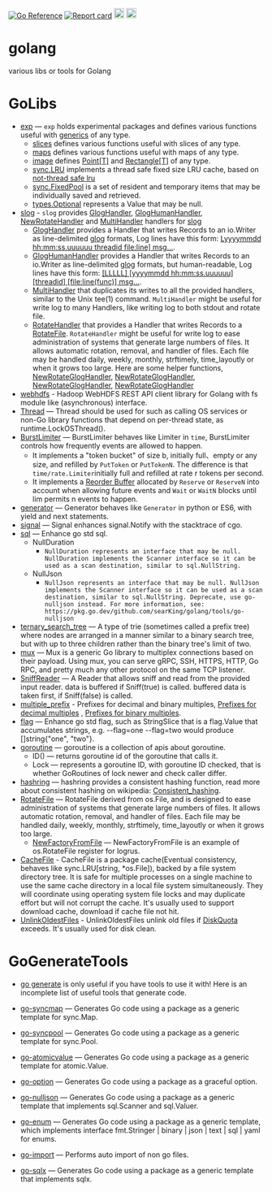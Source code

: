 [![Go Reference](https://pkg.go.dev/badge/github.com/searKing/golang.svg)](https://pkg.go.dev/github.com/searKing/golang)
[![Report card](https://goreportcard.com/badge/github.com/searKing/golang)](https://goreportcard.com/report/github.com/searKing/golang)
[<img src="https://api.visitorbadge.io/api/visitors?path=https%3A%2F%2Fgithub.com%2FsearKing%2Fgolang&countColor=%23263759" height="20">](https://visitorbadge.io/status?path=https%3A%2F%2Fgithub.com%2FsearKing%2Fgolang)
[<img src="https://resources.jetbrains.com/storage/products/company/brand/logos/jb_beam.svg" height="20">](https://jb.gg/OpenSourceSupport)

# golang

various libs or tools for Golang

# GoLibs

* [exp](https://pkg.go.dev/github.com/searKing/golang/go/exp) — `exp` holds experimental packages and defines various
  functions useful with [generics](https://go.dev/doc/tutorial/generics) of any type.
    - [slices](https://pkg.go.dev/github.com/searKing/golang/go/exp/slices) defines various functions useful with slices
      of any type.
    - [maps](https://pkg.go.dev/github.com/searKing/golang/go/exp/maps) defines various functions useful with maps of
      any type.
    - [image](https://pkg.go.dev/github.com/searKing/golang/go/exp/image)
      defines [Point[T]](https://pkg.go.dev/github.com/searKing/golang/go/exp/image#Point)
      and [Rectangle[T]](https://pkg.go.dev/github.com/searKing/golang/go/exp/image#Rectangle) of any type.
    - [sync.LRU](https://pkg.go.dev/github.com/searKing/golang/go/exp/sync#LRU) implements a thread safe fixed size LRU
      cache, based on [not-thread safe lru](https://pkg.go.dev/github.com/searKing/golang/go@v1.2.82/exp/container/lru)
    - [sync.FixedPool](https://pkg.go.dev/github.com/searKing/golang/go/exp/sync#FixedPool) is a set of resident and
      temporary items that may be individually saved and retrieved.
    - [types.Optional](https://pkg.go.dev/github.com/searKing/golang/go/exp/types#Optional) represents a Value that may
      be null.
* [slog](https://pkg.go.dev/github.com/searKing/log/slog) - `slog`
  provides [GlogHandler](https://pkg.go.dev/github.com/searKing/golang/go/log/slog#NewGlogHandler),
  [GlogHumanHandler](https://pkg.go.dev/github.com/searKing/golang/go/log/slog#NewGlogHumanHandler),
  [NewRotateHandler](https://pkg.go.dev/github.com/searKing/golang/go/log/slog#NewRotateHandler) and
  [MultiHandler](https://pkg.go.dev/github.com/searKing/golang/go/log/slog#MultiHandler) handlers
  for [slog](https://pkg.go.dev/log/slog)
    - [GlogHandler](https://pkg.go.dev/github.com/searKing/golang/go/log/slog#NewGlogHandler) provides a Handler that
      writes Records to an io.Writer as line-delimited [glog](https://github.com/google/glog) formats, Log lines have
      this
      form: [Lyyyymmdd hh:mm:ss.uuuuuu threadid file:line\] msg...](https://github.com/google/glog/blob/v0.6.0/src/glog/logging.h.in#L346).
    - [GlogHumanHandler](https://pkg.go.dev/github.com/searKing/golang/go/log/slog#NewGlogHumanHandler) provides a
      Handler that writes Records to an io.Writer as line-delimited [glog](https://github.com/google/glog) formats, but
      human-readable, Log lines have this
      form: [\[LLLLL\] \[yyyymmdd hh:mm:ss.uuuuuu\] \[threadid\] \[file:line(func)\] msg...](https://github.com/searKing/golang/blob/go/v1.2.86/go/log/slog/glog_handler.go#L85).
    - [MultiHandler](https://pkg.go.dev/github.com/searKing/golang/go/log/slog#MultiHandler) that duplicates its writes
      to all the provided handlers, similar to the Unix tee(1) command. `MultiHandler` might be useful for write log to
      many Handlers, like writing log to both stdout and rotate file.
    - [RotateHandler](https://pkg.go.dev/github.com/searKing/golang/go/log/slog#NewRotateHandler) that provides a
      Handler that writes Records to
      a [RotateFile](https://pkg.go.dev/github.com/searKing/golang/go/os). `RotateHandler` might be useful for write log
      to ease administration of systems that generate large numbers of files. It allows automatic rotation,
      removal, and handler of files. Each file may be handled daily, weekly, monthly, strftimely, time_layoutly or when
      it grows too large. Here are some helper
      functions, [NewRotateGlogHandler](https://pkg.go.dev/github.com/searKing/golang/go/log/slog#NewRotateGlogHandler), [NewRotateGlogHandler](https://pkg.go.dev/github.com/searKing/golang/go/log/slog#NewRotateGlogHandler), [NewRotateGlogHandler](https://pkg.go.dev/github.com/searKing/golang/go/log/slog#NewRotateGlogHandler), [NewRotateGlogHandler](https://pkg.go.dev/github.com/searKing/golang/go/log/slog#NewRotateGlogHandler)
* [webhdfs](https://pkg.go.dev/github.com/searKing/webhdfs) - Hadoop WebHDFS REST API client library for Golang with fs
  module like (asynchronous) interface.
* [Thread](https://pkg.go.dev/github.com/searKing/golang/go/sync#Thread) — Thread should be used for such as
  calling OS services or non-Go library functions that depend on per-thread state, as runtime.LockOSThread().
* [BurstLimiter](https://pkg.go.dev/github.com/searKing/golang/go/time/rate#BurstLimiter) — BurstLimiter behaves
  like Limiter in `time`, BurstLimiter controls how frequently events are allowed to happen.
    - It implements a "token bucket" of size b, initially full、empty or any size, and refilled by `PutToken`
      or `PutTokenN`. The difference is
      that `time/rate.Limiter`initially full and refilled at rate r tokens per second.
    - It implements a [Reorder Buffer](https://en.wikipedia.org/wiki/Re-order_buffer) allocated by `Reserve`
      or `ReserveN` into account when allowing future events and `Wait` or `WaitN` blocks until lim permits n events to
      happen.
* [generator](https://pkg.go.dev/github.com/searKing/golang/go/go/generator#Generator) — Generator behaves
  like `Generator` in python or ES6, with yield and next statements.
* [signal](https://pkg.go.dev/github.com/searKing/golang/go/os/signal#Notify) — Signal enhances signal.Notify with the
  stacktrace of cgo.
* [sql](https://pkg.go.dev/github.com/searKing/golang/go/database/sql#NullDuration) — Enhance go std sql.
    - NullDuration
        - ```NullDuration represents an interface that may be null. NullDuration implements the Scanner interface so it can be used as a scan destination, similar to sql.NullString.```
    - NullJson
        - ```NullJson represents an interface that may be null. NullJson implements the Scanner interface so it can be used as a scan destination, similar to sql.NullString. Deprecate, use go-nulljson instead. For more information, see: https://pkg.go.dev/github.com/searKing/golang/tools/go-nulljson```
* [ternary_search_tree](https://pkg.go.dev/github.com/searKing/golang/go/container/trie_tree/ternary_search_tree#TernarySearchTree)
  — A type of trie (sometimes called a prefix tree) where nodes are arranged in a manner similar to a binary search
  tree, but with up to three children rather than the binary tree's limit of two.
* [mux](https://pkg.go.dev/github.com/searKing/golang/go/net/mux) — Mux is a generic Go library to multiplex
  connections based on their payload. Using mux, you can serve gRPC, SSH, HTTPS, HTTP, Go RPC, and pretty much any other
  protocol on the same TCP listener.
* [SniffReader](https://pkg.go.dev/github.com/searKing/golang/go/io#SniffReader) — A Reader that allows sniff
  and read from the provided input reader. data is buffered if Sniff(true) is called. buffered data is taken first, if
  Sniff(false) is called.
* [multiple_prefix](https://pkg.go.dev/github.com/searKing/golang/go/format/multiple_prefix) - Prefixes for
  decimal and binary multiples, [Prefixes for decimal multiples](https://physics.nist.gov/cuu/Units/prefixes.html)
  , [Prefixes for binary multiples](https://physics.nist.gov/cuu/Units/binary.html).
* [flag](https://pkg.go.dev/github.com/searKing/golang/go/flag) — Enhance go std flag, such as StringSlice that
  is a flag.Value that accumulates strings, e.g. --flag=one --flag=two would produce []string{"one", "two"}.
* [goroutine](https://pkg.go.dev/github.com/searKing/golang/go/runtime/goroutine) — goroutine is a collection of
  apis about goroutine.
    - ID() — returns goroutine id of the goroutine that calls it.
    - Lock — represents a goroutine ID, with goroutine ID checked, that is whether GoRoutines of lock newer and check
      caller differ.
* [hashring](https://pkg.go.dev/github.com/searKing/golang/go/container/hashring) — hashring provides a
  consistent hashing function, read more about consistent hashing on
  wikipedia:  [Consistent_hashing](http://en.wikipedia.org/wiki/Consistent_hashing).
* [RotateFile](https://pkg.go.dev/github.com/searKing/golang/go/os#RotateFile) — RotateFile derived from os.File, and is
  designed to ease administration of systems that generate large numbers of files. It allows automatic rotation,
  removal, and handler of files. Each file may be handled daily, weekly, monthly, strftimely, time_layoutly or when it
  grows too large.
    - [NewFactoryFromFile](https://pkg.go.dev/github.com/searKing/golang/third_party/github.com/sirupsen/logrus#NewFactoryFromFile) —
      NewFactoryFromFile is an example of os.RotateFile register for logrus.
* [CacheFile](https://pkg.go.dev/github.com/searKing/golang/go/os#CacheFile) - CacheFile is a package cache(Eventual
  consistency, behaves like sync.LRU[string, *os.File]), backed by a file system directory tree. It is safe for multiple
  processes on a single machine to use the
  same cache directory in a local file system simultaneously. They will coordinate using operating system file locks and
  may duplicate effort but will not corrupt the cache. It's usually used to support download cache, download if cache
  file not hit.
* [UnlinkOldestFiles](https://pkg.go.dev/github.com/searKing/golang/go/os#UnlinkOldestFilesFunc) - UnlinkOldestFiles
  unlink old files if [DiskQuota](https://pkg.go.dev/github.com/searKing/golang/go/os#DiskQuota) exceeds. It's usually
  used for disk clean.

# GoGenerateTools

* [go generate](https://blog.golang.org/generate) is only useful if you have tools to use it with! Here is an incomplete
  list of useful tools that generate code.

* [go-syncmap](https://pkg.go.dev/github.com/searKing/golang/tools/go-syncmap) — Generates Go code using a
  package as a generic template for sync.Map.
* [go-syncpool](https://pkg.go.dev/github.com/searKing/golang/tools/go-syncpool) — Generates Go code using a
  package as a generic template for sync.Pool.
* [go-atomicvalue](https://pkg.go.dev/github.com/searKing/golang/tools/go-atomicvalue) — Generates Go code using
  a package as a generic template for atomic.Value.
* [go-option](https://pkg.go.dev/github.com/searKing/golang/tools/go-option) — Generates Go code using a package
  as a graceful option.
* [go-nulljson](https://pkg.go.dev/github.com/searKing/golang/tools/go-nulljson) — Generates Go code using a
  package as a generic template that implements sql.Scanner and sql.Valuer.
* [go-enum](https://pkg.go.dev/github.com/searKing/golang/tools/go-enum) — Generates Go code using a package as
  a generic template, which implements interface fmt.Stringer | binary | json | text | sql | yaml for enums.
* [go-import](https://pkg.go.dev/github.com/searKing/golang/tools/go-import) — Performs auto import of non go
  files.
* [go-sqlx](https://pkg.go.dev/github.com/searKing/golang/tools/go-sqlx) — Generates Go code using a package as
  a generic template that implements sqlx.
                                                                               